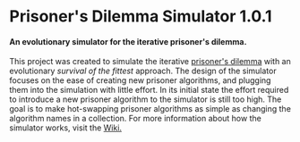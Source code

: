 <h1>Prisoner's Dilemma Simulator 1.0.1</h1>
<h4>An evolutionary simulator for the iterative prisoner's dilemma.</h4>

<p>
  This project was created to simulate the iterative <a href="https://en.wikipedia.org/wiki/Prisoner%27s_dilemma">prisoner's dilemma</a>
  with an evolutionary <em>survival of the fittest</em> approach. The design of the simulator focuses on the ease of creating new prisoner
  algorithms, and plugging them into the simulation with little effort. In its initial state the effort required to introduce a new prisoner
  algorithm to the simulator is still too high. The goal is to make hot-swapping prisoner algorithms as simple as changing the algorithm 
  names in a collection. For more information about how the simulator works, visit the <a href="https://github.com/AdamVD/Prisoners_Dilemma_Simulator/wiki">Wiki.</a>
</p>
